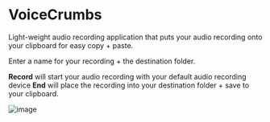 # VoiceCrumbs
Light-weight audio recording application that puts your audio recording onto your clipboard for easy copy + paste.

Enter a name for your recording + the destination folder.

**Record** will start your audio recording with your default audio recording device
**End** will place the recording into your destination folder + save to your clipboard.

![image](https://user-images.githubusercontent.com/15184861/116961372-0b342b80-ac58-11eb-9a3f-79cf29bdf5d7.png)
